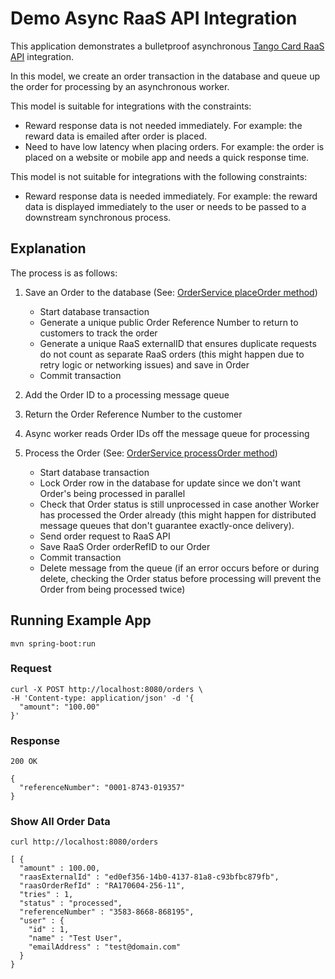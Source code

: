 # Demo Async RaaS API Integration

This application demonstrates a bulletproof asynchronous [Tango Card RaaS API](https://api.tangocard.com/raas/v2/) 
integration.

In this model, we create an order transaction in the database and queue up the order for 
processing by an asynchronous worker. 

This model is suitable for integrations with the constraints:

- Reward response data is not needed immediately. For example: the reward data is emailed
  after order is placed.
- Need to have low latency when placing orders. For example: the order is placed on a website
  or mobile app and needs a quick response time. 
  
This model is not suitable for integrations with the following constraints:

- Reward response data is needed immediately. For example: the reward data is displayed
  immediately to the user or needs to be passed to a downstream synchronous process.
  
  
## Explanation

The process is as follows:

1. Save an Order to the database (See: [OrderService placeOrder method](https://github.com/bradyo/demo-async-raas-integration/blob/b96237fe25d9860cfef338718d632bf5ecc2fb55/src/main/java/demo/async_tangocard_integration/order/OrderService.java#L32))

    - Start database transaction
    - Generate a unique public Order Reference Number to return to customers to track the order
    - Generate a unique RaaS externalID that ensures duplicate requests do not count as separate RaaS orders
      (this might happen due to retry logic or networking issues) and save in Order
    - Commit transaction
  
2. Add the Order ID to a processing message queue

3. Return the Order Reference Number to the customer

4. Async worker reads Order IDs off the message queue for processing

5. Process the Order (See: [OrderService processOrder method](https://github.com/bradyo/demo-async-raas-integration/blob/b96237fe25d9860cfef338718d632bf5ecc2fb55/src/main/java/demo/async_tangocard_integration/order/OrderService.java#L52))

    - Start database transaction
    - Lock Order row in the database for update since we don't want Order's being processed in parallel
    - Check that Order status is still unprocessed in case another Worker has processed the Order already
      (this might happen for distributed message queues that don't guarantee exactly-once delivery).
    - Send order request to RaaS API
    - Save RaaS Order orderRefID to our Order
    - Commit transaction
    - Delete message from the queue (if an error occurs before or during delete, checking the Order status
      before processing will prevent the Order from being processed twice)

## Running Example App

```
mvn spring-boot:run
```

### Request

```
curl -X POST http://localhost:8080/orders \
-H 'Content-type: application/json' -d '{
  "amount": "100.00"
}'
```

### Response

```
200 OK
```

```
{
  "referenceNumber": "0001-8743-019357"
}
```

### Show All Order Data

```
curl http://localhost:8080/orders
```

```
[ {
  "amount" : 100.00,
  "raasExternalId" : "ed0ef356-14b0-4137-81a8-c93bfbc879fb",
  "raasOrderRefId" : "RA170604-256-11",
  "tries" : 1,
  "status" : "processed",
  "referenceNumber" : "3583-8668-868195",
  "user" : {
    "id" : 1,
    "name" : "Test User",
    "emailAddress" : "test@domain.com"
  }
}
```


